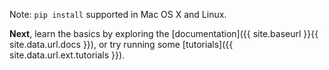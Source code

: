 Note: `pip install` supported in Mac OS X and Linux.

**Next**, learn the basics by exploring the
[documentation]({{ site.baseurl }}{{ site.data.url.docs }}), or try
running some [tutorials]({{ site.data.url.ext.tutorials }}).
